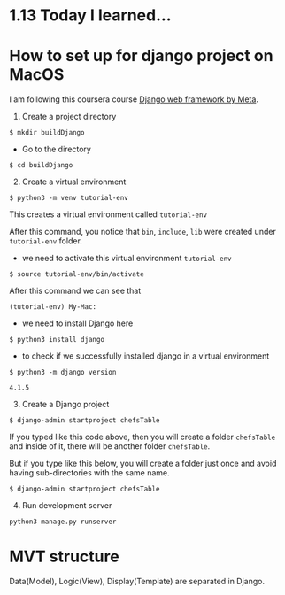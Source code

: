 # 1.13 Today I learned...

# How to set up for django project on MacOS

I am following this coursera course [Django web framework by Meta](https://www.coursera.org/learn/django-web-framework/home/welcome).


1. Create a project directory

```
$ mkdir buildDjango
```

- Go to the directory

```
$ cd buildDjango
```


2. Create a virtual environment

```
$ python3 -m venv tutorial-env
```

This creates a virtual environment called `tutorial-env`

After this command, you notice that `bin`, `include`, `lib` were created under `tutorial-env` folder.

- we need to activate this virtual environment `tutorial-env`

```
$ source tutorial-env/bin/activate
```

After this command we can see that

```
(tutorial-env) My-Mac:
```

- we need to install Django here

```
$ python3 install django
```

- to check if we successfully installed django in a virtual environment

```
$ python3 -m django version
```

```
4.1.5
```

3. Create a Django project

```
$ django-admin startproject chefsTable
```

If you typed like this code above, then you will create a folder `chefsTable` and inside of it, there will be another folder `chefsTable`.

But if you type like this below, you will create a folder just once and avoid having sub-directories with the same name.

```
$ django-admin startproject chefsTable
```

4. Run development server

```
python3 manage.py runserver
```


# MVT structure

Data(Model), Logic(View), Display(Template) are separated in Django.

